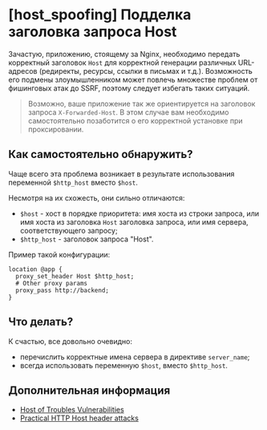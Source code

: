 # [host_spoofing] Подделка заголовка запроса Host

Зачастую, приложению, стоящему за Nginx, необходимо передать корректный заголовок `Host` для корректной генерации различных URL-адресов (редиректы, ресурсы, ссылки в письмах и т.д.).
Возможность его подмены злоумышленником может повлечь множестве проблем от фишинговых атак до SSRF, поэтому следует избегать таких ситуаций.

> Возможно, ваше приложение так же ориентируется на заголовок запроса `X-Forwarded-Host`.
> В этом случае вам необходимо самостоятельно позаботится о его корректной установке при проксировании.

## Как самостоятельно обнаружить?
Чаще всего эта проблема возникает в результате использования переменной `$http_host` вместо `$host`.

Несмотря на их схожесть, они сильно отличаются:
  * `$host` - хост в порядке приоритета: имя хоста из строки запроса, или имя хоста из заголовка `Host` заголовка запроса, или имя сервера, соответствующего запросу;
  * `$http_host` - заголовок запроса "Host".

Пример такой конфигурации:
```nginx
location @app {
  proxy_set_header Host $http_host;
  # Other proxy params
  proxy_pass http://backend;
}
```

## Что делать?
К счастью, все довольно очевидно:
  * перечислить корректные имена сервера в директиве `server_name`;
  * всегда использовать переменную `$host`, вместо `$http_host`.

## Дополнительная информация
  * [Host of Troubles Vulnerabilities](https://hostoftroubles.com/)
  * [Practical HTTP Host header attacks](http://www.skeletonscribe.net/2013/05/practical-http-host-header-attacks.html)
